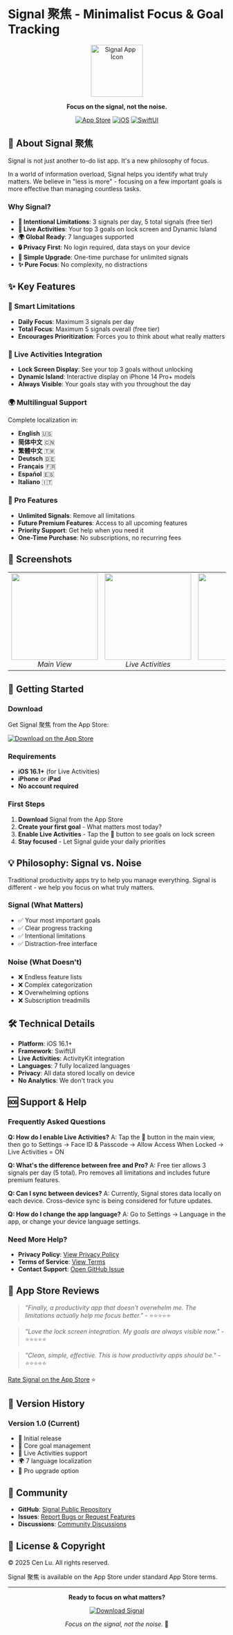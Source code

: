 # Signal 聚焦 - Minimalist Focus & Goal Tracking

<div align="center">
  <img src="https://github.com/Cen-Lu/Signal-Public/blob/main/asset/Signal_Logo.png" width="120" height="120" alt="Signal App Icon">
  
  **Focus on the signal, not the noise.**
  
  [![App Store](https://img.shields.io/badge/App_Store-0D96F6?style=for-the-badge&logo=app-store&logoColor=white)](https://apps.apple.com/app/id6749153105)
  [![iOS](https://img.shields.io/badge/iOS-16.1+-000000?style=for-the-badge&logo=ios&logoColor=white)](https://www.apple.com/ios/)
  [![SwiftUI](https://img.shields.io/badge/SwiftUI-blue?style=for-the-badge&logo=swift&logoColor=white)](https://developer.apple.com/xcode/swiftui/)
</div>

## 🎯 About Signal 聚焦

Signal is not just another to-do list app. It's a new philosophy of focus.

In a world of information overload, Signal helps you identify what truly matters. We believe in "less is more" - focusing on a few important goals is more effective than managing countless tasks.

### Why Signal?

- **🎯 Intentional Limitations**: 3 signals per day, 5 total signals (free tier)
- **📱 Live Activities**: Your top 3 goals on lock screen and Dynamic Island
- **🌍 Global Ready**: 7 languages supported
- **🔒 Privacy First**: No login required, data stays on your device
- **💎 Simple Upgrade**: One-time purchase for unlimited signals
- **✨ Pure Focus**: No complexity, no distractions

## ✨ Key Features

### 🎯 Smart Limitations
- **Daily Focus**: Maximum 3 signals per day
- **Total Focus**: Maximum 5 signals overall (free tier)
- **Encourages Prioritization**: Forces you to think about what really matters

### 📱 Live Activities Integration
- **Lock Screen Display**: See your top 3 goals without unlocking
- **Dynamic Island**: Interactive display on iPhone 14 Pro+ models
- **Always Visible**: Your goals stay with you throughout the day

### 🌍 Multilingual Support
Complete localization in:
- **English** 🇺🇸
- **简体中文** 🇨🇳 
- **繁體中文** 🇹🇼
- **Deutsch** 🇩🇪
- **Français** 🇫🇷
- **Español** 🇪🇸
- **Italiano** 🇮🇹

### 💎 Pro Features
- **Unlimited Signals**: Remove all limitations
- **Future Premium Features**: Access to all upcoming features
- **Priority Support**: Get help when you need it
- **One-Time Purchase**: No subscriptions, no recurring fees

## 📱 Screenshots

<div align="center">
  <table>
    <tr>
      <td align="center">
        <img src="https://github.com/Cen-Lu/Signal-Public/blob/main/screenshots/main-view.png" width="200">
        <br><em>Main View</em>
      </td>
      <td align="center">
        <img src="https://github.com/Cen-Lu/Signal-Public/blob/main/screenshots/live-activity.png" width="200">
        <br><em>Live Activities</em>
      </td>
      <td align="center">
        <img src="https://github.com/Cen-Lu/Signal-Public/blob/main/screenshots/settings.png" width="200">
        <br><em>Settings</em>
      </td>
    </tr>
  </table>
</div>

## 🚀 Getting Started

### Download
Get Signal 聚焦 from the App Store:

[![Download on the App Store](https://tools.applemediaservices.com/api/badges/download-on-the-app-store/black/en-us?size=250x83)](https://apps.apple.com/app/id6749153105)

### Requirements
- **iOS 16.1+** (for Live Activities)
- **iPhone** or **iPad**
- **No account required**

### First Steps
1. **Download** Signal from the App Store
2. **Create your first goal** - What matters most today?
3. **Enable Live Activities** - Tap the 📶 button to see goals on lock screen
4. **Stay focused** - Let Signal guide your daily priorities

## 💡 Philosophy: Signal vs. Noise

Traditional productivity apps try to help you manage everything. Signal is different - we help you focus on what truly matters.

### Signal (What Matters)
- ✅ Your most important goals
- ✅ Clear progress tracking
- ✅ Intentional limitations
- ✅ Distraction-free interface

### Noise (What Doesn't)
- ❌ Endless feature lists
- ❌ Complex categorization
- ❌ Overwhelming options
- ❌ Subscription treadmills

## 🛠 Technical Details

- **Platform**: iOS 16.1+
- **Framework**: SwiftUI
- **Live Activities**: ActivityKit integration
- **Languages**: 7 fully localized languages
- **Privacy**: All data stored locally on device
- **No Analytics**: We don't track you

## 🆘 Support & Help

### Frequently Asked Questions

**Q: How do I enable Live Activities?**
A: Tap the 📶 button in the main view, then go to Settings → Face ID & Passcode → Allow Access When Locked → Live Activities = ON

**Q: What's the difference between free and Pro?**
A: Free tier allows 3 signals per day (5 total). Pro removes all limitations and includes future premium features.

**Q: Can I sync between devices?**
A: Currently, Signal stores data locally on each device. Cross-device sync is being considered for future updates.

**Q: How do I change the app language?**
A: Go to Settings → Language in the app, or change your device language settings.

### Need More Help?

- **Privacy Policy**: [View Privacy Policy](https://cen-lu.github.io/Signal-Public/privacy-policy-en.html)
- **Terms of Service**: [View Terms](https://cen-lu.github.io/Signal-Public/terms-of-service.html)
- **Contact Support**: [Open GitHub Issue](https://github.com/Cen-Lu/Signal-Public/issues)

## 🌟 App Store Reviews

> *"Finally, a productivity app that doesn't overwhelm me. The limitations actually help me focus better."* - ⭐⭐⭐⭐⭐

> *"Love the lock screen integration. My goals are always visible now."* - ⭐⭐⭐⭐⭐

> *"Clean, simple, effective. This is how productivity apps should be."* - ⭐⭐⭐⭐⭐

[Rate Signal on the App Store](https://apps.apple.com/app/id6749153105?action=write-review) ⭐

## 🔄 Version History

### Version 1.0 (Current)
- 🎉 Initial release
- 🎯 Core goal management
- 📱 Live Activities support
- 🌍 7 language localization
- 💎 Pro upgrade option

## 🤝 Community

- **GitHub**: [Signal Public Repository](https://github.com/Cen-Lu/Signal-Public)
- **Issues**: [Report Bugs or Request Features](https://github.com/Cen-Lu/Signal-Public/issues)
- **Discussions**: [Community Discussions](https://github.com/Cen-Lu/Signal-Public/discussions)

## 📜 License & Copyright

© 2025 Cen Lu. All rights reserved.

Signal 聚焦 is available on the App Store under standard App Store terms.

---

<div align="center">
  
**Ready to focus on what matters?**

[![Download Signal](https://tools.applemediaservices.com/api/badges/download-on-the-app-store/black/en-us?size=250x83)](https://apps.apple.com/app/id6749153105)

*Focus on the signal, not the noise.* 📶

</div>
